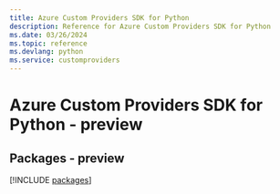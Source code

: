 ```yaml
---
title: Azure Custom Providers SDK for Python
description: Reference for Azure Custom Providers SDK for Python
ms.date: 03/26/2024
ms.topic: reference
ms.devlang: python
ms.service: customproviders
---
```

# Azure Custom Providers SDK for Python - preview
## Packages - preview
[!INCLUDE [packages](custom-providers-index.md)]